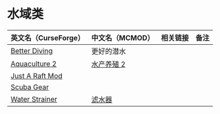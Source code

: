 # 水域类

| 英文名（CurseForge）                                                            | 中文名（MCMOD）                                   | 相关链接 | 备注 |
| ------------------------------------------------------------------------------- | ------------------------------------------------- | -------- | ---- |
| [Better Diving](https://www.curseforge.com/minecraft/mc-mods/better-diving)     | 更好的潜水                                        |          |      |
| [Aquaculture 2](https://www.curseforge.com/minecraft/mc-mods/aquaculture)       | [水产养殖 2](https://www.mcmod.cn/class/281.html) |          |      |
| [Just A Raft Mod](https://www.curseforge.com/minecraft/mc-mods/just-a-raft-mod) |                                                   |          |      |
| [Scuba Gear](https://www.curseforge.com/minecraft/mc-mods/scuba-gear)           |                                                   |          |      |
| [Water Strainer](https://www.curseforge.com/minecraft/mc-mods/water-strainer)   | [滤水器](https://www.mcmod.cn/class/1512.html)    |          |      |
